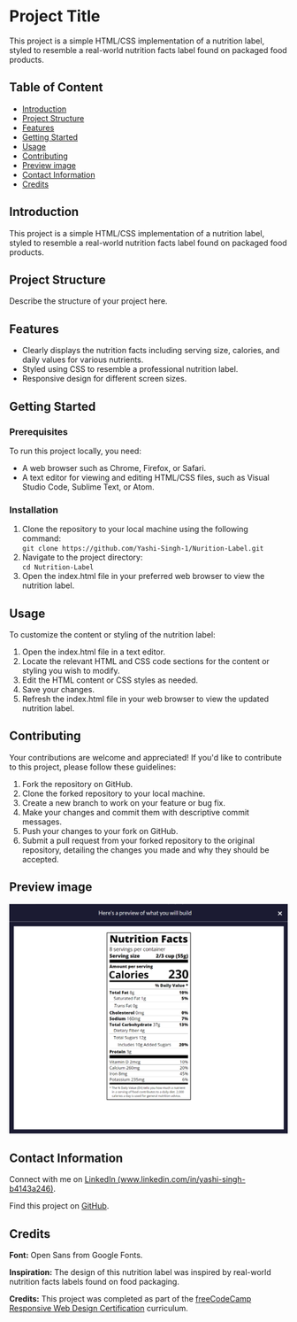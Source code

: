 <h1>Project Title</h1>
<p>This project is a simple HTML/CSS implementation of a nutrition label, styled to resemble a real-world nutrition facts label found on packaged food products.</p>

<h2>Table of Content</h2>
<ul>
    <li><a href="#introduction">Introduction</a></li>
    <li><a href="#project-structure">Project Structure</a></li>
    <li><a href="#features">Features</a></li>
    <li><a href="#getting-started">Getting Started</a></li>
    <li><a href="#usage">Usage</a></li>
    <li><a href="#contributing">Contributing</a></li>
    <li><a href="#preview">Preview image</a></li>
    <li><a href="#contact-information">Contact Information</a></li>
    <li><a href="#credits">Credits</a></li>
</ul>

<h2 id="introduction">Introduction</h2>
<p>This project is a simple HTML/CSS implementation of a nutrition label, styled to resemble a real-world nutrition facts label found on packaged food products.</p>

<h2 id="project-structure">Project Structure</h2>
<p>Describe the structure of your project here.</p>

<h2 id="features">Features</h2>
<ul>
    <li>Clearly displays the nutrition facts including serving size, calories, and daily values for various nutrients.</li>
    <li>Styled using CSS to resemble a professional nutrition label.</li>
    <li>Responsive design for different screen sizes.</li>
</ul>

<h2 id="getting-started">Getting Started</h2>
<h3>Prerequisites</h3>
<p>To run this project locally, you need:</p>
<ul>
    <li>A web browser such as Chrome, Firefox, or Safari.</li>
    <li>A text editor for viewing and editing HTML/CSS files, such as Visual Studio Code, Sublime Text, or Atom.</li>
</ul>
<h3>Installation</h3>
<ol>
    <li>Clone the repository to your local machine using the following command:<br>
        <code>git clone https://github.com/Yashi-Singh-1/Nurition-Label.git</code></li>
    <li>Navigate to the project directory:<br>
        <code>cd Nutrition-Label</code></li>
    <li>Open the index.html file in your preferred web browser to view the nutrition label.</li>
</ol>

<h2 id="usage">Usage</h2>
<p>To customize the content or styling of the nutrition label:</p>
<ol>
    <li>Open the index.html file in a text editor.</li>
    <li>Locate the relevant HTML and CSS code sections for the content or styling you wish to modify.</li>
    <li>Edit the HTML content or CSS styles as needed.</li>
    <li>Save your changes.</li>
    <li>Refresh the index.html file in your web browser to view the updated nutrition label.</li>
</ol>

<h2 id="contributing">Contributing</h2>
<p>Your contributions are welcome and appreciated! If you'd like to contribute to this project, please follow these guidelines:</p>
<ol>
    <li>Fork the repository on GitHub.</li>
    <li>Clone the forked repository to your local machine.</li>
    <li>Create a new branch to work on your feature or bug fix.</li>
    <li>Make your changes and commit them with descriptive commit messages.</li>
    <li>Push your changes to your fork on GitHub.</li>
    <li>Submit a pull request from your forked repository to the original repository, detailing the changes you made and why they should be accepted.</li>
</ol>

<h2 id="preview">Preview image</h2>
<img src="https://github.com/Yashi-Singh-1/Nurition-Label/blob/main/Preview.png" alt="Preview image">

<h2 id="contact-information">Contact Information</h2>
<p>Connect with me on <a href="www.linkedin.com/in/yashi-singh-b4143a246">LinkedIn (www.linkedin.com/in/yashi-singh-b4143a246)</a>.</p>
<p>Find this project on <a href="https://github.com/Yashi-Singh-1/Nurition-Label">GitHub</a>.</p>

<h2 id="credits">Credits</h2>
<p><b>Font:</b> Open Sans from Google Fonts.</p>
<p><b>Inspiration:</b> The design of this nutrition label was inspired by real-world nutrition facts labels found on food packaging.</p>
<p><b>Credits:</b> This project was completed as part of the <a href="https://www.freecodecamp.org/learn/2022/responsive-web-design/learn-typography-by-building-a-nutrition-label/step-1">freeCodeCamp Responsive Web Design Certification</a> curriculum.</p>

